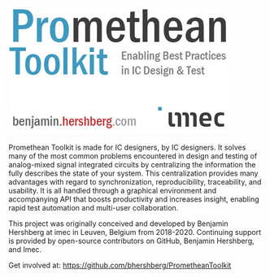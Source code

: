 ![Promethean Toolkit: Enabling Best Practices in IC Design & Test ](core/common/logo_white.jpg?raw=true "Title")

Promethean Toolkit is made for IC designers, by IC designers. It solves many of the most common problems encountered in design and testing of analog-mixed signal integrated circuits by centralizing the information the fully describes the state of your system. This centralization provides many advantages with regard to synchronization, reproducibility, traceability, and usability. It is all handled through a graphical environment and accompanying API that boosts productivity and increases insight, enabling rapid test automation and multi-user collaboration.

This project was originally conceived and developed by Benjamin Hershberg at imec in Leuven, Belgium from 2018-2020. Continuing support is provided by open-source contributors on GitHub, Benjamin Hershberg, and Imec.

Get involved at: https://github.com/bhershberg/PrometheanToolkit
